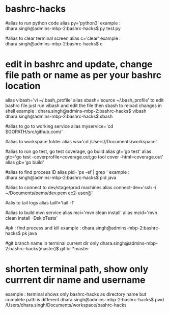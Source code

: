 # bashrc-hacks

#alias to run python code
alias py='python3' 
example : dhara.singh@admins-mbp-2:bashrc-hacks$ py test.py


#alias to clear terminal screen
alias c='clear'
example : dhara.singh@admins-mbp-2:bashrc-hacks$ c

# edit in bashrc and update, change file path or name as per your bashrc location
alias vibash='vi ~/.bash_profile'
alias sbash='source ~/.bash_profile'
to edit bashrc file just run vibash and edit the file 
then sbash to reload changes in shell
example : 
dhara.singh@admins-mbp-2:bashrc-hacks$ vibash
dhara.singh@admins-mbp-2:bashrc-hacks$ sbash


#alias to go to working service 
alias myservice='cd $GOPATH/src/github.com/<service-name>'

#alias to workspace folder
alias ws='cd /Users/<user>/Documents/workspace'


#alias to run go test, go test coverage, go build
alias gt='go test'
alias gtc='go test -coverprofile=coverage.out;go tool cover -html=coverage.out'
alias gb='go build'

#alias to find process ID
alias pid='ps -ef | grep '
example : 
dhara.singh@admins-mbp-2:bashrc-hacks$ pid java

#alias to connect to dev/stage/prod machines
alias connect-dev='ssh -i ~/Documents/pems/dev.pem ec2-user@<ip-address>'

#alis to tail logs
alias tailf='tail -f'

#alias to build mvn service 
alias mci='mvn clean install'
alias mcid='mvn clean install -DskipTests'

#pk : find process and kill 
example :
dhara.singh@admins-mbp-2:bashrc-hacks$ pk java


#git branch name in terminal current dir only 
dhara.singh@admins-mbp-2:bashrc-hacks(master)$ git br
*master


# shorten terminal path, show only currrent dir name and username 
example : terminal shows only bashrc-hacks as directory name but complete path is different 
dhara.singh@admins-mbp-2:bashrc-hacks$ pwd
/Users/dhara.singh/Documents/workspace/bashrc-hacks

